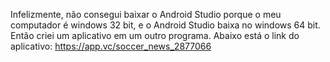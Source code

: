 Infelizmente, não consegui baixar o Android Studio porque o meu computador é windows 32 bit, e o Android Studio baixa no windows 64 bit. Então criei um aplicativo em um outro programa. Abaixo está o link do aplicativo:
https://app.vc/soccer_news_2877066
